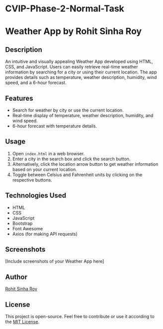 # CVIP-Phase-2-Normal-Task
# Weather App by Rohit Sinha Roy

## Description

An intuitive and visually appealing Weather App developed using HTML, CSS, and JavaScript. Users can easily retrieve real-time weather information by searching for a city or using their current location. The app provides details such as temperature, weather description, humidity, wind speed, and a 6-hour forecast.

## Features

- Search for weather by city or use the current location.
- Real-time display of temperature, weather description, humidity, and wind speed.
- 6-hour forecast with temperature details.

## Usage

1. Open `index.html` in a web browser.
2. Enter a city in the search box and click the search button.
3. Alternatively, click the location arrow button to get weather information based on your current location.
4. Toggle between Celsius and Fahrenheit units by clicking on the respective buttons.

## Technologies Used

- HTML
- CSS
- JavaScript
- Bootstrap
- Font Awesome
- Axios (for making API requests)

## Screenshots

[Include screenshots of your Weather App here]

## Author

[Rohit Sinha Roy](https://www.linkedin.com/in/rohitsinharoy2001/)

## License

This project is open-source. Feel free to contribute or use it according to the [MIT License](LICENSE).

